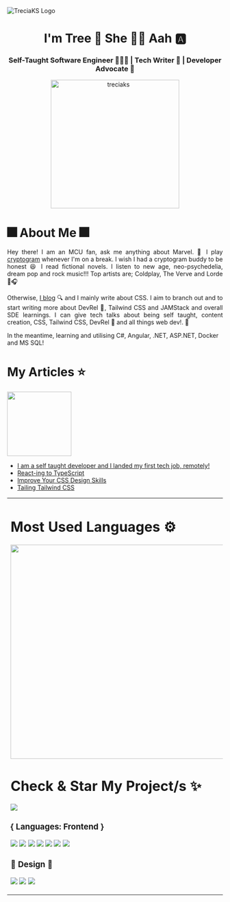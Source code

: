 <img src="https://user-images.githubusercontent.com/82657928/184918827-87072f03-6e9b-4c43-9a58-acd57a5082f6.png" alt="TreciaKS Logo" />
<h1 align="center">I'm Tree 🌳 She 💁‍♀️ Aah 🅰️ </h1>
<h3 align="center">Self-Taught Software Engineer 👩🏾‍🎓 | Tech Writer 📝 | Developer Advocate 🥑 </h3>

<p align="center"> <a href="https://twitter.com/treciaks" target="blank"><img src="https://img.shields.io/twitter/follow/treciaks?logo=twitter&style=for-the-badge" alt="treciaks" width="300px"/></a> </p>

<h1>🎆 About Me 🎆</h1>
<p align='justify'>Hey there! I am an MCU fan, ask me anything about Marvel. 🐜 I play <a href="https://api.razzlepuzzles.com/cryptogram" target="blank">cryptogram</a> whenever I'm on a break. I wish I had a cryptogram buddy to be honest 😆 I read fictional novels. I listen to new age, neo-psychedelia, dream pop and rock music!!! Top artists are; Coldplay, The Verve and Lorde 🎸🎧 </p>

<p align="justify">Otherwise, <a href="https://treciaks.hashnode.dev" target="_blank">I blog</a>  🔍 and I mainly write about CSS. I aim to branch out and to start writing more about DevRel 🥑, Tailwind CSS and JAMStack and overall SDE learnings. I can give tech talks about being self taught, content creation, CSS, Tailwind CSS, DevRel 🥑 and all things web dev!. 🌱</p>

In the meantime, learning and utilising C#, Angular, .NET, ASP.NET, Docker and MS SQL!

<h1>My Articles ⭐️</h1>
<img src="https://img.shields.io/badge/Hashnode-2962FF?style=for-the-badge&logo=hashnode&logoColor=white"  width="150px" />
<ul>
  <li><a href="https://treciaks.hashnode.dev/i-am-a-self-taught-developer-and-i-landed-my-first-tech-job-remotely" target="blank">I am a self taught developer and I landed my first tech job, remotely!</a></li>
  <li><a href="https://treciaks.hashnode.dev/react-ing-to-typescript" target="blank">React-ing to TypeScript</a></li>
  <li><a href="https://treciaks.hashnode.dev/improve-your-css-design-skills" target="blank">Improve Your CSS Design Skills</a></li>
  <li><a href="https://treciaks.hashnode.dev/tailing-tailwind-css" target="blank">Tailing Tailwind CSS</a></li>
</ul>

<table>
  <tr>
    <td valign="center">
       <h1> Most Used Languages ⚙️ </h1>
       <img src="https://wakatime.com/share/@c7f33d40-7b1c-42e2-93cc-ddd0c93ff27c/9fd62f83-9665-4a77-b8c9-d35c04e75da6.svg" width="500px" />
       <h1> Check & Star My Project/s ✨ </h1>
       <a href="https://github.com/TreciaKS/DevRel-Starter"><img src="https://github-readme-stats.vercel.app/api/pin/?username=TreciaKS&repo=DevRel-Starter" /></a>
  <h3>{ Languages: Frontend }</h3>
  <p align="left" width="80px">
  <img src="https://img.shields.io/badge/HTML-239120?style=for-the-badge&logo=html5&logoColor=white"  />
  <img src="https://img.shields.io/badge/CSS-239120?&style=for-the-badge&logo=css3&logoColor=white" />
  <img src="https://img.shields.io/badge/Tailwind_CSS-38B2AC?style=for-the-badge&logo=tailwind-css&logoColor=white" />
  <img src="https://img.shields.io/badge/React-20232A?style=for-the-badge&logo=react&logoColor=61DAFB" />
  <img src="https://img.shields.io/badge/JavaScript-F7DF1E?style=for-the-badge&logo=javascript&logoColor=black" />
  <img src="https://img.shields.io/badge/Markdown-000000?style=for-the-badge&logo=markdown&logoColor=white" />
  <img src="https://img.shields.io/badge/TypeScript-007ACC?style=for-the-badge&logo=typescript&logoColor=white" />
  </p>
 
  <h3>🎨 Design 🎨</h3>
  <p align="left width="80px"">
  <img src="https://img.shields.io/badge/Figma-F24E1E?style=for-the-badge&logo=figma&logoColor=white" />
  <img src="https://img.shields.io/badge/Canva-%2300C4CC.svg?&style=for-the-badge&logo=Canva&logoColor=white" />
  <img src="https://img.shields.io/badge/Adobe%20XD-470137?style=for-the-badge&logo=Adobe%20XD&logoColor=#FF61F6" />
  </p>
    </td>
    <td>
      <h1>My Reading Activities ✨</h1>
      <a href="https://app.daily.dev/treciaks"><img src="https://api.daily.dev/devcards/b6f4d3421681429c8bd66b264fae9ad6.png?r=44q" width="400" alt="Trecia Kat's Dev Card"/></a>
      <h1 align="left">🥳 Connect with me 🥳</h1>
      <p align="left">
      <a href="https://twitter.com/treciaks" target="blank"><img align="center" src="https://raw.githubusercontent.com/rahuldkjain/github-profile-readme-generator/master/src/images/icons/Social/twitter.svg" alt="treciaks" height="30" width="40" /></a>
      <a href="https://linkedin.com/in/treciaks" target="blank"><img align="center" src="https://raw.githubusercontent.com/rahuldkjain/github-profile-readme-generator/master/src/images/icons/Social/linked-in-alt.svg" alt="treciaks" height="30" width="40" /></a>
      <a href="https://youtube.com/@TreciaKS" target="blank"><img align="center" src="https://raw.githubusercontent.com/rahuldkjain/github-profile-readme-generator/master/src/images/icons/Social/youtube.svg" alt="treciaks" height="30" width="40" /></a>
      <a href="https://codepen.io/treciaks" target="blank"><img align="center" src="https://raw.githubusercontent.com/rahuldkjain/github-profile-readme-generator/master/src/images/icons/Social/codepen.svg" alt="treciaks" height="30" width="40" /></a>
      <a href="https://dev.to/treciaks" target="blank"><img align="center" src="https://raw.githubusercontent.com/rahuldkjain/github-profile-readme-generator/master/src/images/icons/Social/devto.svg" alt="treciaks" height="30" width="40" /></a>
      <a href="https://hashnode.com/@treciaks" target="blank"><img align="center" src="https://raw.githubusercontent.com/rahuldkjain/github-profile-readme-generator/master/src/images/icons/Social/hashnode.svg" alt="@treciaks" height="30" width="40" /></a>
      <a href="https://tiktok.com/@TreciaKS" target="blank"><img align="center" src="https://img.shields.io/badge/tiktok-000000?style=for-the-badge&logo=tiktok&logoColor=white" alt="treciaks" height="30" width="80" /></a>
      </p>
      <h3>👩‍🏫 Where I learned How To Code 👩🏾‍🎓</h3>
      <p align="left">
      <img src="https://img.shields.io/badge/freecodecamp-27273D?style=for-the-badge&logo=freecodecamp&logoColor=white" />
      <img src="https://img.shields.io/badge/Codecademy-FFF0E5?style=for-the-badge&logo=codecademy&logoColor=303347" />
      <img src="https://img.shields.io/badge/scrimba-2B283A?style=for-the-badge&logo=scrimba&logoColor=white"  />
      <img src="https://img.shields.io/badge/Udemy-EC5252?style=for-the-badge&logo=Udemy&logoColor=white" />
      </p>
    </td>
  </tr>
</table>

